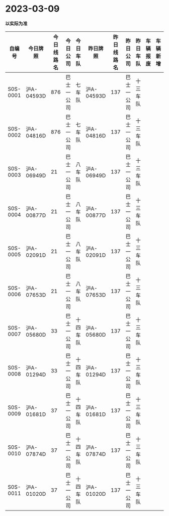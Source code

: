 # 2023-03-09

**以实际为准**

| 自编号      | 今日牌照      | 今日线路名 | 今日公司  | 今日车队 | 昨日牌照      | 昨日线路名 | 昨日公司  | 昨日车队 | 车辆报废 | 车辆新增 | 线路更改  | 车队更改  | 公司更改 | 牌照更改 |
|----------|-----------|-------|-------|------|-----------|-------|-------|------|------|------|-------|-------|------|------|
| S0S-0001 | 沪A-04593D | 876   | 巴士一公司 | 七车队  | 沪A-04593D | 137   | 巴士一公司 | 十三车队 |      |      | 3线路更改 | 4车队更改 |      |      |
| S0S-0002 | 沪A-04816D | 876   | 巴士一公司 | 七车队  | 沪A-04816D | 137   | 巴士一公司 | 十三车队 |      |      | 3线路更改 | 4车队更改 |      |      |
| S0S-0003 | 沪A-06949D | 21    | 巴士一公司 | 八车队  | 沪A-06949D | 137   | 巴士一公司 | 十三车队 |      |      | 3线路更改 | 4车队更改 |      |      |
| S0S-0004 | 沪A-00877D | 21    | 巴士一公司 | 八车队  | 沪A-00877D | 137   | 巴士一公司 | 十三车队 |      |      | 3线路更改 | 4车队更改 |      |      |
| S0S-0005 | 沪A-02091D | 21    | 巴士一公司 | 八车队  | 沪A-02091D | 137   | 巴士一公司 | 十三车队 |      |      | 3线路更改 | 4车队更改 |      |      |
| S0S-0006 | 沪A-07653D | 21    | 巴士一公司 | 八车队  | 沪A-07653D | 137   | 巴士一公司 | 十三车队 |      |      | 3线路更改 | 4车队更改 |      |      |
| S0S-0007 | 沪A-05680D | 33    | 巴士一公司 | 十四车队 | 沪A-05680D | 137   | 巴士一公司 | 十三车队 |      |      | 3线路更改 | 4车队更改 |      |      |
| S0S-0008 | 沪A-01294D | 33    | 巴士一公司 | 十四车队 | 沪A-01294D | 137   | 巴士一公司 | 十三车队 |      |      | 3线路更改 | 4车队更改 |      |      |
| S0S-0009 | 沪A-01681D | 37    | 巴士一公司 | 十四车队 | 沪A-01681D | 137   | 巴士一公司 | 十三车队 |      |      | 3线路更改 | 4车队更改 |      |      |
| S0S-0010 | 沪A-07874D | 37    | 巴士一公司 | 十四车队 | 沪A-07874D | 137   | 巴士一公司 | 十三车队 |      |      | 3线路更改 | 4车队更改 |      |      |
| S0S-0011 | 沪A-01020D | 37    | 巴士一公司 | 十四车队 | 沪A-01020D | 137   | 巴士一公司 | 十三车队 |      |      | 3线路更改 | 4车队更改 |
